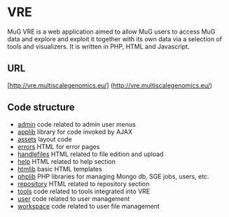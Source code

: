 
# VRE 
MuG VRE is a web application aimed to allow MuG users to access MuG data and explore and exploit it together with its own data via a selection of tools and visualizers.
It is written in PHP, HTML and Javascript.

## URL
[http://vre.multiscalegenomics.eu/] (http://vre.multiscalegenomics.eu/)

## Code structure
 * [admin](./admin) code related to admin user menus
 * [applib](./applib) library for code invoked by AJAX
 * [assets](./assets) layout code
 * [errors](./errors) HTML for error pages
 * [handlefiles](./handlefiles)  HTML related to file edition and upload
 * [help](./help) HTML related to help section
 * [htmlib](./htmlib) basic HTML templates
 * [phplib](./phplib) PHP libraries for managing Mongo db, SGE jobs, users, etc.
 * [repository](./repository) HTML related to repository section
 * [tools](./tools) code related to tools integrated into VRE
 * [user](./user) code related to user management
 * [workspace](./workspace) code related to user file management
